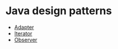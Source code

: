 # Java design patterns

* [Adapter](https://github.com/jeannei/java-patterns/tree/master/adapter)
* [Iterator](https://github.com/jeannei/java-patterns/tree/master/iterator)
* [Observer](https://github.com/jeannei/java-patterns/tree/master/observer)
